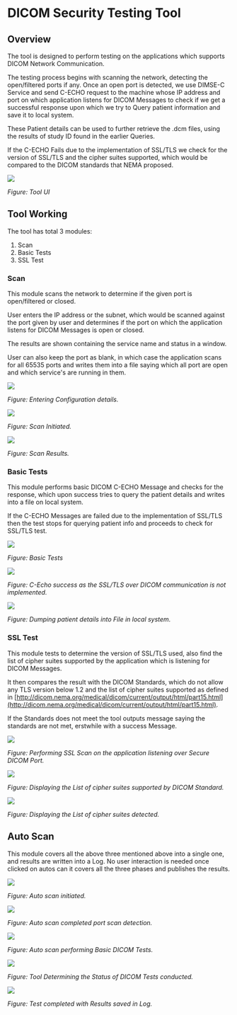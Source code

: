 # DICOM Security Testing Tool

## Overview

The tool is designed to perform testing on the applications which supports DICOM Network Communication.

The testing process begins with scanning the network, detecting the open/filtered ports if any. Once an open port is detected, we use DIMSE-C Service and send C-ECHO request to the machine whose IP address and port on which application listens for DICOM Messages to check if we get a successful response upon which we try to Query patient information and save it to local system.

These Patient details can be used to further retrieve the .dcm files, using the results of study ID found in the earlier Queries.

If the C-ECHO Fails due to the implementation of SSL/TLS we check for the version of SSL/TLS and the cipher suites supported, which would be compared to the DICOM standards that NEMA proposed.

![](https://user-images.githubusercontent.com/50069880/58115648-226ae180-7c18-11e9-9b94-67c050efb525.png)

_Figure: Tool UI_

## Tool Working

The tool has total 3 modules:

1. Scan
2. Basic Tests
3. SSL Test

### Scan

This module scans the network to determine if the given port is open/filtered or closed.

User enters the IP address or the subnet, which would be scanned against the port given by user and determines if the port on which the application listens for DICOM Messages is open or closed.

The results are shown containing the service name and status in a window.

User can also keep the port as blank, in which case the application scans for all 65535 ports and writes them into a file saying which all port are open and which service&#39;s are running in them.

![](https://user-images.githubusercontent.com/50069880/58115647-21d24b00-7c18-11e9-8c78-7a3cbd671a83.png)

_Figure: Entering Configuration details._

![](https://user-images.githubusercontent.com/50069880/58115646-21d24b00-7c18-11e9-87b2-135ee7d339b2.png)

_Figure: Scan Initiated._

![](https://user-images.githubusercontent.com/50069880/58115643-2139b480-7c18-11e9-87c8-9b71ff5cbb11.png)

_Figure: Scan Results._

### Basic Tests

This module performs basic DICOM C-ECHO Message and checks for the response, which upon success tries to query the patient details and writes into a file on local system.

If the C-ECHO Messages are failed due to the implementation of SSL/TLS then the test stops for querying patient info and proceeds to check for SSL/TLS test.


![](https://user-images.githubusercontent.com/50069880/58115641-2139b480-7c18-11e9-93b5-5b43e5c7cb81.png)

_Figure: Basic Tests_

![](https://user-images.githubusercontent.com/50069880/58115639-2139b480-7c18-11e9-8f22-2debffbb518f.png)

_Figure: C-Echo success as the SSL/TLS over DICOM communication is not implemented._

![](https://user-images.githubusercontent.com/50069880/58115638-20a11e00-7c18-11e9-85c0-8d6bec33c1e0.png)

_Figure: Dumping patient details into File in local system._

### SSL Test

This module tests to determine the version of SSL/TLS used, also find the list of cipher suites supported by the application which is listening for DICOM Messages.

It then compares the result with the DICOM Standards, which do not allow any TLS version below 1.2 and the list of cipher suites supported as defined in [http://dicom.nema.org/medical/dicom/current/output/html/part15.html](http://dicom.nema.org/medical/dicom/current/output/html/part15.html).

If the Standards does not meet the tool outputs message saying the standards are not met, erstwhile with a success Message.

![](https://user-images.githubusercontent.com/50069880/58115636-20a11e00-7c18-11e9-80d4-ea676684886f.png)

_Figure: Performing SSL Scan on the application listening over Secure DICOM Port._

![](https://user-images.githubusercontent.com/50069880/58115635-20a11e00-7c18-11e9-9516-345478af5d99.png)

_Figure: Displaying the List of cipher suites supported by DICOM Standard._

![](https://user-images.githubusercontent.com/50069880/58115634-20088780-7c18-11e9-84a3-949530cdf88b.png)

_Figure: Displaying the List of cipher suites detected._



## Auto Scan

This module covers all the above three mentioned above into a single one, and results are written into a Log. No user interaction is needed once clicked on autos can it covers all the three phases and publishes the results.


![](https://user-images.githubusercontent.com/50069880/58115633-20088780-7c18-11e9-9f96-098d183dc273.png)

_Figure: Auto scan initiated._

![](https://user-images.githubusercontent.com/50069880/58115632-20088780-7c18-11e9-8762-f7a32771ad16.png)

_Figure: Auto scan completed port scan detection._

![](https://user-images.githubusercontent.com/50069880/58115631-1f6ff100-7c18-11e9-9865-4fdf90747a37.png)

_Figure: Auto scan performing Basic DICOM Tests._

![](https://user-images.githubusercontent.com/50069880/58115630-1f6ff100-7c18-11e9-9999-a81c54e012fb.png)

_Figure: Tool Determining the Status of DICOM Tests conducted._

![](https://user-images.githubusercontent.com/50069880/58115629-1f6ff100-7c18-11e9-9a4d-3c77fc9daf78.png)

_Figure: Test completed with Results saved in Log._
